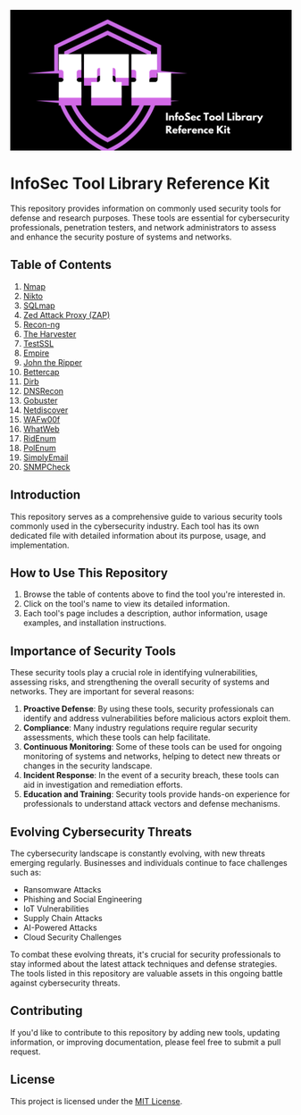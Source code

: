 ![itlrk](./ITL.png "ITL REF KIT")

# InfoSec Tool Library Reference Kit

This repository provides information on commonly used security tools for defense and research purposes. These tools are essential for cybersecurity professionals, penetration testers, and network administrators to assess and enhance the security posture of systems and networks.

## Table of Contents

1. [Nmap](tools/nmap.md)
2. [Nikto](tools/nikto.md)
3. [SQLmap](tools/sqlmap.md)
4. [Zed Attack Proxy (ZAP)](tools/zap.md)
5. [Recon-ng](tools/recon-ng.md)
6. [The Harvester](tools/theharvester.md)
7. [TestSSL](tools/testssl.md)
8. [Empire](tools/empire.md)
9. [John the Ripper](tools/john-the-ripper.md)
10. [Bettercap](tools/bettercap.md)
11. [Dirb](tools/dirb.md)
12. [DNSRecon](tools/dnsrecon.md)
13. [Gobuster](tools/gobuster.md)
14. [Netdiscover](tools/netdiscover.md)
15. [WAFw00f](tools/wafw00f.md)
16. [WhatWeb](tools/whatweb.md)
17. [RidEnum](tools/ridenum.md)
18. [PolEnum](tools/polenum.md)
19. [SimplyEmail](tools/simplyemail.md)
20. [SNMPCheck](tools/snmpcheck.md)

## Introduction

This repository serves as a comprehensive guide to various security tools commonly used in the cybersecurity industry. Each tool has its own dedicated file with detailed information about its purpose, usage, and implementation.

## How to Use This Repository

1. Browse the table of contents above to find the tool you're interested in.
2. Click on the tool's name to view its detailed information.
3. Each tool's page includes a description, author information, usage examples, and installation instructions.

## Importance of Security Tools

These security tools play a crucial role in identifying vulnerabilities, assessing risks, and strengthening the overall security of systems and networks. They are important for several reasons:

1. **Proactive Defense**: By using these tools, security professionals can identify and address vulnerabilities before malicious actors exploit them.
2. **Compliance**: Many industry regulations require regular security assessments, which these tools can help facilitate.
3. **Continuous Monitoring**: Some of these tools can be used for ongoing monitoring of systems and networks, helping to detect new threats or changes in the security landscape.
4. **Incident Response**: In the event of a security breach, these tools can aid in investigation and remediation efforts.
5. **Education and Training**: Security tools provide hands-on experience for professionals to understand attack vectors and defense mechanisms.

## Evolving Cybersecurity Threats

The cybersecurity landscape is constantly evolving, with new threats emerging regularly. Businesses and individuals continue to face challenges such as:

- Ransomware Attacks
- Phishing and Social Engineering
- IoT Vulnerabilities
- Supply Chain Attacks
- AI-Powered Attacks
- Cloud Security Challenges

To combat these evolving threats, it's crucial for security professionals to stay informed about the latest attack techniques and defense strategies. The tools listed in this repository are valuable assets in this ongoing battle against cybersecurity threats.

## Contributing

If you'd like to contribute to this repository by adding new tools, updating information, or improving documentation, please feel free to submit a pull request.

## License

This project is licensed under the [MIT License](LICENSE).

